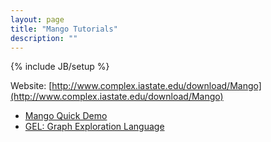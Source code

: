 ```yaml
---
layout: page
title: "Mango Tutorials"
description: ""
---
```

{% include JB/setup %}

Website: [http://www.complex.iastate.edu/download/Mango](http://www.complex.iastate.edu/download/Mango)

* [Mango Quick Demo](tutorials/two.html)
* [GEL: Graph Exploration Language](tutorials/one.html)